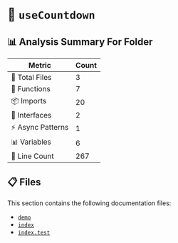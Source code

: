 # 📁 `useCountdown`

## 📊 Analysis Summary For Folder

| Metric | Count |
|--------|-------|
| 📁 Total Files | 3 |
| 🔧 Functions | 7 |
| 📦 Imports | 20 |
| 📐 Interfaces | 2 |
| ⚡ Async Patterns | 1 |
| 📊 Variables | 6 |
| 🔢 Line Count | 267 |


## 📋 Files

This section contains the following documentation files:

- [`demo`](./demo.md)
- [`index`](./index.md)
- [`index.test`](./index.test.md)
